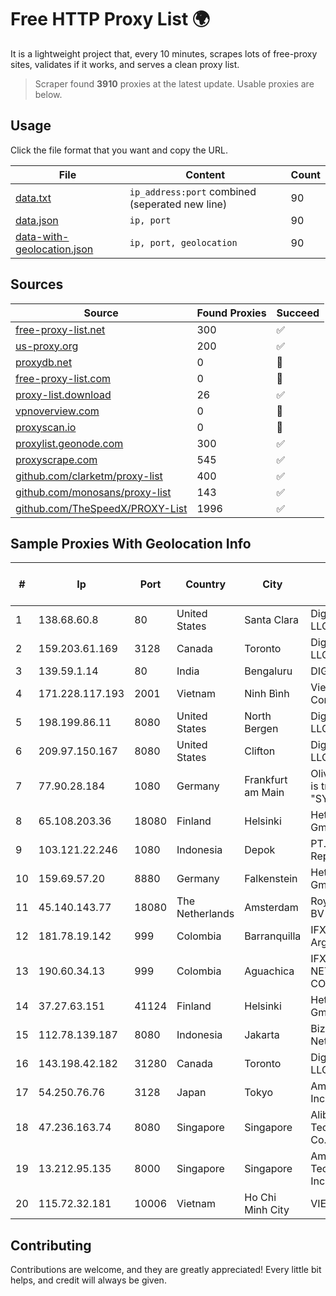 
# Free HTTP Proxy List 🌍

It is a lightweight project that, every 10 minutes, scrapes lots of free-proxy sites, validates if it works, and serves a clean proxy list.


> Scraper found **3910** proxies at the latest update. Usable proxies are below.

## Usage

Click the file format that you want and copy the URL.


|File|Content|Count|
|----|-------|-----|
|[data.txt](https://raw.githubusercontent.com/themiralay/Proxy-List-World/master/data.txt)|`ip_address:port` combined (seperated new line)|90|
|[data.json](https://raw.githubusercontent.com/themiralay/Proxy-List-World/master/data.json)|`ip, port`|90|
|[data-with-geolocation.json](https://raw.githubusercontent.com/themiralay/Proxy-List-World/master/data-with-geolocation.json)|`ip, port, geolocation`|90|

## Sources

|Source|Found Proxies|Succeed|
|------|-------------|-------|
|[free-proxy-list.net](https://free-proxy-list.net)|300|✅|
|[us-proxy.org](https://www.us-proxy.org)|200|✅|
|[proxydb.net](http://proxydb.net)|0|🚫|
|[free-proxy-list.com](https://free-proxy-list.com/?page=&port=&type%5B%5D=http&type%5B%5D=https&up_time=0&search=Search)|0|🚫|
|[proxy-list.download](https://www.proxy-list.download/HTTP)|26|✅|
|[vpnoverview.com](https://vpnoverview.com/privacy/anonymous-browsing/free-proxy-servers)|0|🚫|
|[proxyscan.io](https://www.proxyscan.io)|0|🚫|
|[proxylist.geonode.com](https://proxylist.geonode.com/api/proxy-list?limit=300&page=1&sort_by=lastChecked&sort_type=desc&protocols=http,https)|300|✅|
|[proxyscrape.com](https://api.proxyscrape.com/v2/?request=displayproxies&protocol=http&timeout=10000&country=all&ssl=all&anonymity=all)|545|✅|
|[github.com/clarketm/proxy-list](https://raw.githubusercontent.com/clarketm/proxy-list/master/proxy-list-raw.txt)|400|✅|
|[github.com/monosans/proxy-list](https://raw.githubusercontent.com/monosans/proxy-list/main/proxies/http.txt)|143|✅|
|[github.com/TheSpeedX/PROXY-List](https://raw.githubusercontent.com/TheSpeedX/PROXY-List/master/http.txt)|1996|✅|


## Sample Proxies With Geolocation Info

|#|Ip|Port|Country|City|Internet Service Provider|
|-|--|----|-------|----|-------------------------|
|1|138.68.60.8|80|United States|Santa Clara|DigitalOcean, LLC|
|2|159.203.61.169|3128|Canada|Toronto|DigitalOcean, LLC|
|3|139.59.1.14|80|India|Bengaluru|DIGITALOCEAN|
|4|171.228.117.193|2001|Vietnam|Ninh Bình|Viettel Corporation|
|5|198.199.86.11|8080|United States|North Bergen|DigitalOcean, LLC|
|6|209.97.150.167|8080|United States|Clifton|DigitalOcean, LLC|
|7|77.90.28.184|1080|Germany|Frankfurt am Main|Oliver Horscht is trading as "SYNLINQ"|
|8|65.108.203.36|18080|Finland|Helsinki|Hetzner Online GmbH|
|9|103.121.22.246|1080|Indonesia|Depok|PT. Eka Mas Republik|
|10|159.69.57.20|8880|Germany|Falkenstein|Hetzner Online GmbH|
|11|45.140.143.77|18080|The Netherlands|Amsterdam|RoyaleHosting BV|
|12|181.78.19.142|999|Colombia|Barranquilla|IFX Networks Argentina S.R.L|
|13|190.60.34.13|999|Colombia|Aguachica|IFX NETWORKS COLOMBIA|
|14|37.27.63.151|41124|Finland|Helsinki|Hetzner Online GmbH|
|15|112.78.139.187|8080|Indonesia|Jakarta|Biznet Networks|
|16|143.198.42.182|31280|Canada|Toronto|DigitalOcean, LLC|
|17|54.250.76.76|3128|Japan|Tokyo|Amazon.com, Inc.|
|18|47.236.163.74|8080|Singapore|Singapore|Alibaba (US) Technology Co., Ltd.|
|19|13.212.95.135|8000|Singapore|Singapore|Amazon Technologies Inc.|
|20|115.72.32.181|10006|Vietnam|Ho Chi Minh City|VIETELmetro|



## Contributing

Contributions are welcome, and they are greatly appreciated! Every
little bit helps, and credit will always be given.

